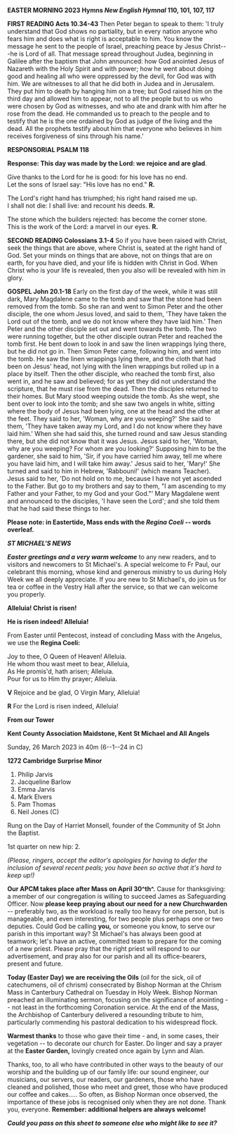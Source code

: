 **EASTER MORNING 2023 Hymns *New English Hymnal* 110, 101, 107, 117**

**FIRST READING Acts 10.34-43** Then Peter began to speak to them: 'I
truly understand that God shows no partiality, but in every nation
anyone who fears him and does what is right is acceptable to him. You
know the message he sent to the people of Israel, preaching peace by
Jesus Christ---he is Lord of all. That message spread throughout Judea,
beginning in Galilee after the baptism that John announced: how God
anointed Jesus of Nazareth with the Holy Spirit and with power; how he
went about doing good and healing all who were oppressed by the devil,
for God was with him. We are witnesses to all that he did both in Judea
and in Jerusalem. They put him to death by hanging him on a tree; but
God raised him on the third day and allowed him to appear, not to all
the people but to us who were chosen by God as witnesses, and who ate
and drank with him after he rose from the dead. He commanded us to
preach to the people and to testify that he is the one ordained by God
as judge of the living and the dead. All the prophets testify about him
that everyone who believes in him receives forgiveness of sins through
his name.'

**RESPONSORIAL PSALM 118**

**Response: This day was made by the Lord: we rejoice and are glad**.

Give thanks to the Lord for he is good: for his love has no end.   
Let the sons of Israel say: "His love has no end." **R.**

The Lord's right hand has triumphed; his right hand raised me up.   
I shall not die: I shall live: and recount his deeds. **R.**

The stone which the builders rejected: has become the corner stone.   
This is the work of the Lord: a marvel in our eyes. **R.**

**SECOND READING Colossians 3.1-4** So if you have been raised with
Christ, seek the things that are above, where Christ is, seated at the
right hand of God. Set your minds on things that are above, not on
things that are on earth, for you have died, and your life is hidden
with Christ in God. When Christ who is your life is revealed, then you
also will be revealed with him in glory.

**GOSPEL John 20.1-18** Early on the first day of the week, while it was
still dark, Mary Magdalene came to the tomb and saw that the stone had
been removed from the tomb. So she ran and went to Simon Peter and the
other disciple, the one whom Jesus loved, and said to them, 'They have
taken the Lord out of the tomb, and we do not know where they have laid
him.' Then Peter and the other disciple set out and went towards the
tomb. The two were running together, but the other disciple outran Peter
and reached the tomb first. He bent down to look in and saw the linen
wrappings lying there, but he did not go in. Then Simon Peter came,
following him, and went into the tomb. He saw the linen wrappings lying
there, and the cloth that had been on Jesus' head, not lying with the
linen wrappings but rolled up in a place by itself. Then the other
disciple, who reached the tomb first, also went in, and he saw and
believed; for as yet they did not understand the scripture, that he must
rise from the dead. Then the disciples returned to their homes. But Mary
stood weeping outside the tomb. As she wept, she bent over to look into
the tomb; and she saw two angels in white, sitting where the body of
Jesus had been lying, one at the head and the other at the feet. They
said to her, 'Woman, why are you weeping?' She said to them, 'They have
taken away my Lord, and I do not know where they have laid him.' When
she had said this, she turned round and saw Jesus standing there, but
she did not know that it was Jesus. Jesus said to her, 'Woman, why are
you weeping? For whom are you looking?' Supposing him to be the
gardener, she said to him, 'Sir, if you have carried him away, tell me
where you have laid him, and I will take him away.' Jesus said to her,
'Mary!' She turned and said to him in Hebrew, 'Rabbouni!' (which means
Teacher). Jesus said to her, 'Do not hold on to me, because I have not
yet ascended to the Father. But go to my brothers and say to them, "I am
ascending to my Father and your Father, to my God and your God."' Mary
Magdalene went and announced to the disciples, 'I have seen the Lord';
and she told them that he had said these things to her.

**Please note: in Eastertide, Mass ends with the *Regina Coeli* -- words
overleaf.**

***ST MICHAEL\'S NEWS***

***Easter greetings and a very warm welcome*** to any new readers, and
to visitors and newcomers to St Michael\'s. A special welcome to Fr
Paul, our celebrant this morning, whose kind and generous ministry to us
during Holy Week we all deeply appreciate. If you are new to St
Michael\'s, do join us for tea or coffee in the Vestry Hall after the
service, so that we can welcome you properly.

**Alleluia! Christ is risen!**

**He is risen indeed! Alleluia!**

From Easter until Pentecost, instead of concluding Mass with the
Angelus, we use the **Regina Coeli:**

Joy to thee, O Queen of Heaven! Alleluia.\
He whom thou wast meet to bear, Alleluia,\
As He promis'd, hath arisen; Alleluia.\
Pour for us to Him thy prayer; Alleluia.

**V** Rejoice and be glad, O Virgin Mary, Alleluia!

**R** For the Lord is risen indeed, Alleluia!

**From our Tower**

**Kent County Association Maidstone, Kent St Michael and All Angels**

Sunday, 26 March 2023 in 40m (6--1--24 in C)

**1272 Cambridge Surprise Minor**

1. Philip Jarvis
2. Jacqueline Barlow
3. Emma Jarvis
4. Mark Elvers
5. Pam Thomas
6. Neil Jones (C)

Rung on the Day of Harriet Monsell, founder of the Community of St John
the Baptist.

1st quarter on new hip: 2.

*(Please, ringers, accept the editor\'s apologies for having to defer
the inclusion of several recent peals; you have been so active that
it\'s hard to keep up!)*

**Our APCM takes place after Mass on April 30^th^.** Cause for
thanksgiving: a member of our congregation is willing to succeed James
as Safeguarding Officer. Now **please keep praying about our need for a
new Churchwarden** -- preferably two, as the workload is really too
heavy for one person, but is manageable, and even interesting, for two
people plus perhaps one or two deputies. Could God be calling **you,**
or someone you know, to serve our parish in this important way? St
Michael\'s has always been good at teamwork; let\'s have an active,
committed team to prepare for the coming of a new priest. Please pray
that the right priest will respond to our advertisement, and pray also
for our parish and all its office-bearers, present and future.

**Today (Easter Day) we are receiving the Oils** (oil for the sick, oil
of catechumens, oil of chrism) consecrated by Bishop Norman at the
Chrism Mass in Canterbury Cathedral on Tuesday in Holy Week. Bishop
Norman preached an illuminating sermon, focusing on the significance of
anointing -- not least in the forthcoming Coronation service. At the end
of the Mass, the Archbishop of Canterbury delivered a resounding tribute
to him, particularly commending his pastoral dedication to his
widespread flock.

**Warmest thanks** to those who gave their time - and, in some cases,
their vegetation -- to decorate our church for Easter. Do linger and say
a prayer at the **Easter Garden,** lovingly created once again by Lynn
and Alan.

Thanks, too, to all who have contributed in other ways to the beauty of
our worship and the building up of our family life: our sound engineer,
our musicians, our servers, our readers, our gardeners, those who have
cleaned and polished, those who meet and greet, those who have produced
our coffee and cakes..... So often, as Bishop Norman once observed, the
importance of these jobs is recognised only when they are not done.
Thank you, everyone. **Remember: additional helpers are always
welcome!**

***Could you pass on this sheet to someone else who might like to see
it?***
